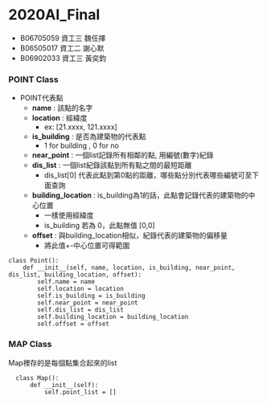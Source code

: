 # 2020AI_Final
- B06705059 資工三 魏任擇
- B06505017 資工二 謝心默
- B06902033 資工三 黃奕鈞

### POINT Class
- POINT代表點
  - **name** : 該點的名字
  - **location** : 經緯度
    - ex: [21.xxxx, 121.xxxx]
  - **is_building** : 是否為建築物的代表點
    - 1 for building , 0 for no
  - **near_point** : 一個list記錄所有相鄰的點, 用編號(數字)紀錄
  - **dis_list** : 一個list紀錄該點到所有點之間的最短距離
    - dis_list[0] 代表此點到第0點的距離，哪些點分別代表哪些編號可至下面查詢
  - **building_location** : is_building為1的話，此點會記錄代表的建築物的中心位置
    - 一樣使用經緯度
    - is_building 若為 0，此點無值 [0,0]
  - **offset** : 與building_location相似，紀錄代表的建築物的偏移量
    - 將此值+-中心位置可得範圍
```
class Point():
    def __init__(self, name, location, is_building, near_point, dis_list, building_location, offset):
        self.name = name
        self.location = location
        self.is_building = is_building
        self.near_point = near_point
        self.dis_list = dis_list
        self.building_location = building_location
        self.offset = offset

```
### MAP Class
Map裡存的是每個點集合起來的list 
```
  class Map():
      def __init__(self):
          self.point_list = []
```        
   
